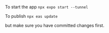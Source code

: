 To start the app
`npx expo start --tunnel`


To publish
`npx eas update`

but make sure you have committed changes first.
